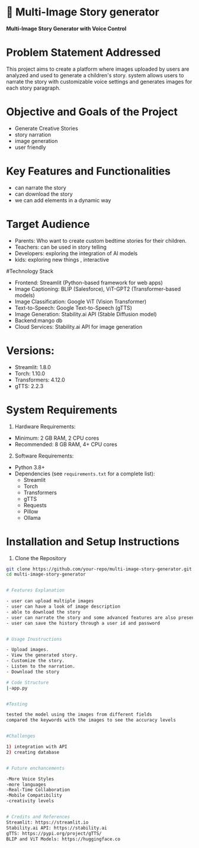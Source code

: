 # 🧙 Multi-Image Story generator 


**Multi-Image Story Generator with Voice Control**

# Problem Statement Addressed
This project aims to create a platform where images uploaded by users are analyzed and used to generate a  children's story.  system allows users to narrate the story with customizable voice settings and generates images for each story paragraph.



# Objective and Goals of the Project
- Generate Creative Stories
- story narration
- image generation
- user friendly


# Key Features and Functionalities
- can narrate the story
- can download the story
- we can add elements in a dynamic way

# Target Audience
- Parents: Who want to create custom bedtime stories for their children.
- Teachers: can be used in story telling
- Developers: exploring the integration of AI models 
- kids: exploring new things , interactive


#Technology Stack

- Frontend: Streamlit (Python-based framework for web apps)
- Image Captioning: BLIP (Salesforce), ViT-GPT2 (Transformer-based models)
- Image Classification: Google ViT (Vision Transformer)
- Text-to-Speech: Google Text-to-Speech (gTTS)
- Image Generation: Stability.ai API (Stable Diffusion model)
- Backend:mango db
- Cloud Services: Stability.ai API for image generation

# Versions:
- Streamlit: 1.8.0
- Torch: 1.10.0
- Transformers: 4.12.0
- gTTS: 2.2.3



# System Requirements

1) Hardware Requirements:
- Minimum: 2 GB RAM, 2 CPU cores
- Recommended: 8 GB RAM, 4+ CPU cores

2) Software Requirements:
- Python 3.8+
- Dependencies (see `requirements.txt` for a complete list):
  - Streamlit
  - Torch
  - Transformers
  - gTTS
  - Requests
  - Pillow
  - Ollama

# Installation and Setup Instructions

 1. Clone the Repository
```bash
git clone https://github.com/your-repo/multi-image-story-generator.git
cd multi-image-story-generator


# Features Explanation

- user can upload multiple images
- user can have a look of image description
- able to download the story
- user can narrate the story and some advanced features are also present such as speed adjustment , voice changer
- user can save the history through a user id and password


# Usage Inustructions

- Upload images.
- View the generated story.
- Customize the story.
- Listen to the narration.
- Download the story

# Code Structure
|-app.py


#Testing 

tested the model using the images from different fields
compared the keywords with the images to see the accuracy levels


#Challenges 

1) integration with API
2) creating database


# Future enchancements

-More Voice Styles
-more languages
-Real-Time Collaboration
-Mobile Compatibility
-creativity levels


# Credits and References
Streamlit: https://streamlit.io
Stability.ai API: https://stability.ai
gTTS: https://pypi.org/project/gTTS/
BLIP and ViT Models: https://huggingface.co
